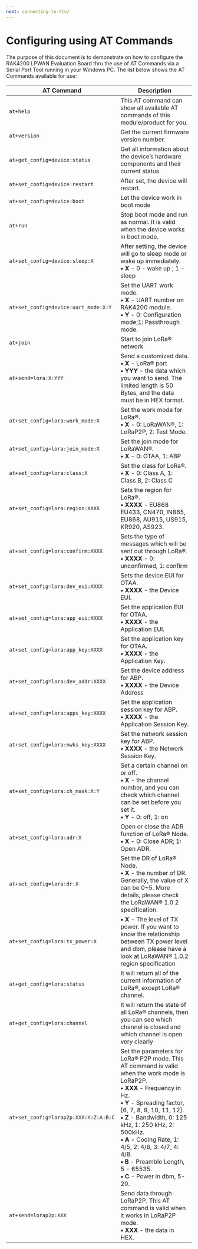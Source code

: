 ```yaml
---
next: connecting-to-ttn/
---
```

# Configuring using AT Commands
The purpose of this document is to demonstrate on how to configure the  RAK4200 LPWAN Evaluation Board thru the use of AT Commands via a Serial Port Tool running in your Windows PC. The list below shows the AT Commands available for use:

| AT Command    | Description |
| -------| ----------|
| ```at+help``` | This AT command can show all available AT commands of this module/product for you. | 
| `at+version` | Get the current firmware version number. | 
| `at+get_config=device:status` | Get all information about the device’s hardware components and their current status. | 
| `at+set_config=device:restart` | After set, the device will restart. | 
| `at+set_config=device:boot` | Let the device work in boot mode | 
| `at+run` | Stop boot mode and run as normal. It is valid when the device works in boot mode. | 
| `at+set_config=device:sleep:X` | After setting, the device will go to sleep mode or wake up immediately.  <br> **• X** - 0 - wake up ; 1 - sleep | 
| `at+set_config=device:uart_mode:X:Y` | Set the UART work mode.<br> **• X** - UART number on RAK4200 module. <br>**• Y** - 0: Configuration mode;1: Passthrough mode. | 
| `at+join` | Start to join LoRa® network | 
| `at+send=lora:X:YYY` | Send a customized data. <br> **• X** - LoRa® port <br>**• YYY** - the data which you want to send. The limited length is 50 Bytes, and the data must be in HEX format. | 
| `at+set_config=lora:work_mode:X` | Set the work mode for LoRa®. <br>**• X** - 0: LoRaWAN®, 1: LoRaP2P, 2: Test Mode. | 
| `at+set_config=lora:join_mode:X` | Set the join mode for LoRaWAN®. <br>**• X** - 0: OTAA, 1: ABP | 
| `at+set_config=lora:class:X` | Set the class for LoRa®. <br>**• X** - 0: Class A, 1: Class B, 2: Class C | 
| `at+set_config=lora:region:XXXX`| Sets the region for LoRa®. <br> **• XXXX** - EU868 EU433, CN470, IN865, EU868, AU915, US915, KR920, AS923. | 
| `at+set_config=lora:confirm:XXXX` | Sets the type of messages which will be sent out through LoRa®. <br> **• XXXX** - 0: unconfirmed, 1: confirm | 
| `at+set_config=lora:dev_eui:XXXX` | Sets the device EUI for OTAA. <br>**• XXXX** - the Device EUI. | 
| `at+set_config=lora:app_eui:XXXX` | Set the application EUI for OTAA. <br>**• XXXX** - the Application EUI. | 
| `at+set_config=lora:app_key:XXXX`| Set the application key for OTAA. <br>**• XXXX** - the Application Key. | 
| `at+set_config=lora:dev_addr:XXXX` | Set the device address for ABP. <br>**• XXXX** - the Device Address | 
| `at+set_config=lora:apps_key:XXXX` | Set the application session key for ABP. <br>**• XXXX** - the Application Session Key. | 
| `at+set_config=lora:nwks_key:XXXX` | Set the network session key for ABP. <br>**• XXXX** - the Network Session Key. | 
| `at+set_config=lora:ch_mask:X:Y` | Set a certain channel on or off. <br>**• X** - the channel number, and you can check which channel can be set before you set it. <br>**• Y** - 0: off, 1: on | 
| `at+set_config=lora:adr:X` | Open or close the ADR function of LoRa® Node. <br>**• X** - 0: Close ADR; 1: Open ADR. | 
| `at+set_config=lora:dr:X` | Set the DR of LoRa® Node. <br>**• X** - the number of DR. Generally, the value of X can be 0~5. More details, please check the LoRaWAN® 1.0.2 specification. | 
| `at+set_config=lora:tx_power:X` | **• X** - The level of TX power. If you want to know the relationship between TX power level and dbm, please have a look at LoRaWAN® 1.0.2 region specification | 
| `at+get_config=lora:status` | It will return all of the current information of LoRa®, except LoRa® channel. | 
| `at+get_config=lora:channel` | It will return the state of all LoRa® channels, then you can see which channel is closed and which channel is open very clearly | 
| `at+set_config=lorap2p:XXX:Y:Z:A:B:C` | Set the parameters for LoRa® P2P mode. This AT command is valid when the work mode is LoRaP2P. <br>**• XXX** - Frequency in Hz. <br>**• Y** - Spreading factor, [6, 7, 8, 9, 10, 11, 12]. <br>**• Z** - Bandwidth, 0: 125 kHz, 1: 250 kHz, 2: 500kHz. <br>**• A** - Coding Rate, 1: 4/5, 2: 4/6, 3: 4/7, 4: 4/8. <br>**• B** - Preamble Length, 5 - 65535. <br>**• C** - Power in dbm, 5-20. | 
| `at+send=lorap2p:XXX` | Send data through LoRaP2P. This AT command is valid when it works in LoRaP2P mode. <br>**• XXX** - the data in HEX. | 


